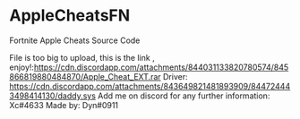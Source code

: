 # AppleCheatsFN
Fortnite Apple Cheats Source Code

File is too big to upload, this is the link , enjoy!:https://cdn.discordapp.com/attachments/844031133820780574/845866819880484870/Apple_Cheat_EXT.rar
Driver: https://cdn.discordapp.com/attachments/843649821481893909/844724443498414130/daddy.sys
 Add me on discord for any further information: Xc#4633
 Made by: Dyn#0911

